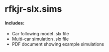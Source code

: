 # rfkjr-slx.sims

#### Includes:
- Car following model .slx file
- Multi-car simulation .slx file
- PDF document showing example simulations
